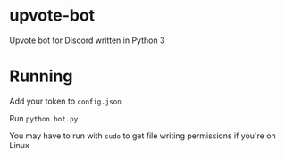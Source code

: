 # upvote-bot
Upvote bot for Discord written in Python 3

# Running
Add your token to `config.json`

Run `python bot.py`

You may have to run with `sudo` to get file writing permissions if you're on Linux
